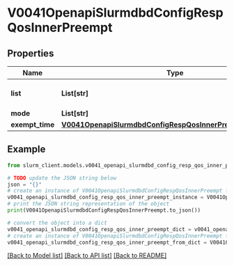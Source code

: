 # V0041OpenapiSlurmdbdConfigRespQosInnerPreempt


## Properties

Name | Type | Description | Notes
------------ | ------------- | ------------- | -------------
**list** | **List[str]** | Other QOS&#39;s this QOS can preempt | [optional] 
**mode** | **List[str]** | PreemptMode | [optional] 
**exempt_time** | [**V0041OpenapiSlurmdbdConfigRespQosInnerPreemptExemptTime**](V0041OpenapiSlurmdbdConfigRespQosInnerPreemptExemptTime.md) |  | [optional] 

## Example

```python
from slurm_client.models.v0041_openapi_slurmdbd_config_resp_qos_inner_preempt import V0041OpenapiSlurmdbdConfigRespQosInnerPreempt

# TODO update the JSON string below
json = "{}"
# create an instance of V0041OpenapiSlurmdbdConfigRespQosInnerPreempt from a JSON string
v0041_openapi_slurmdbd_config_resp_qos_inner_preempt_instance = V0041OpenapiSlurmdbdConfigRespQosInnerPreempt.from_json(json)
# print the JSON string representation of the object
print(V0041OpenapiSlurmdbdConfigRespQosInnerPreempt.to_json())

# convert the object into a dict
v0041_openapi_slurmdbd_config_resp_qos_inner_preempt_dict = v0041_openapi_slurmdbd_config_resp_qos_inner_preempt_instance.to_dict()
# create an instance of V0041OpenapiSlurmdbdConfigRespQosInnerPreempt from a dict
v0041_openapi_slurmdbd_config_resp_qos_inner_preempt_from_dict = V0041OpenapiSlurmdbdConfigRespQosInnerPreempt.from_dict(v0041_openapi_slurmdbd_config_resp_qos_inner_preempt_dict)
```
[[Back to Model list]](../README.md#documentation-for-models) [[Back to API list]](../README.md#documentation-for-api-endpoints) [[Back to README]](../README.md)


